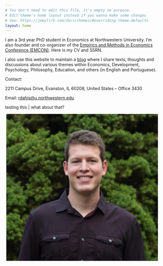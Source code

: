 ```yaml
---
# You don't need to edit this file, it's empty on purpose.
# Edit theme's home layout instead if you wanna make some changes
# See: https://jekyllrb.com/docs/themes/#overriding-theme-defaults
layout: home
---
```



I am a 3rd year PhD student in Economics at Northwestern University. I’m also founder and co-organizer of the [Empirics and Methods in Economics Conference (EMCON)](https://www.emconference2017.wordpress.com). Here is my CV and SSRN.

I also use this website to maintain a [blog](blog.md) where I share texts, thoughts and discussions about various themes within Economics, Development, Psychology, Philosophy, Education, and others (in English and Portuguese).

Contact:

2211 Campus Drive, Evanston, IL 60208, United States – Office 3430

Email: rdahis@u.northwestern.edu

testing this  | what about that?


<img src="/pictures/profile.jpg" alt="profile" style="width: 500px;" align="right"  />

